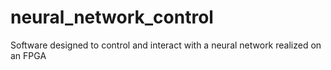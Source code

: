 # neural_network_control
Software designed to control and interact with a neural network realized on an FPGA
